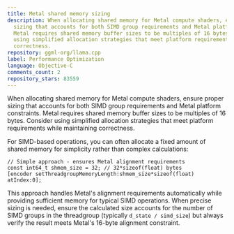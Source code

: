 ```yaml
---
title: Metal shared memory sizing
description: When allocating shared memory for Metal compute shaders, ensure proper
  sizing that accounts for both SIMD group requirements and Metal platform constraints.
  Metal requires shared memory buffer sizes to be multiples of 16 bytes. Consider
  using simplified allocation strategies that meet platform requirements while maintaining
  correctness.
repository: ggml-org/llama.cpp
label: Performance Optimization
language: Objective-C
comments_count: 2
repository_stars: 83559
---
```


When allocating shared memory for Metal compute shaders, ensure proper sizing that accounts for both SIMD group requirements and Metal platform constraints. Metal requires shared memory buffer sizes to be multiples of 16 bytes. Consider using simplified allocation strategies that meet platform requirements while maintaining correctness.

For SIMD-based operations, you can often allocate a fixed amount of shared memory for simplicity rather than complex calculations:

```objc
// Simple approach - ensures Metal alignment requirements
const int64_t shmem_size = 32; // 32*sizeof(float) bytes
[encoder setThreadgroupMemoryLength:shmem_size*sizeof(float) atIndex:0];
```

This approach handles Metal's alignment requirements automatically while providing sufficient memory for typical SIMD operations. When precise sizing is needed, ensure the calculated size accounts for the number of SIMD groups in the threadgroup (typically `d_state / simd_size`) but always verify the result meets Metal's 16-byte alignment constraint.